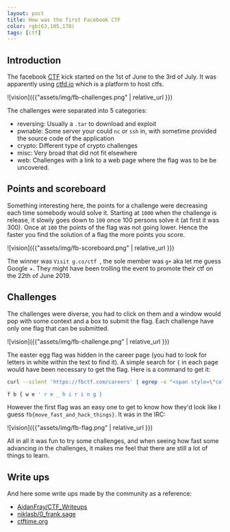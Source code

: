 ```yaml
---
layout: post
title: How was the first Facebook CTF
color: rgb(63,105,170)
tags: [ctf]
---
```


## Introduction
The facebook [CTF](https://fbctf.com/) kick started on the 1st of June to the 3rd of July. It was apparently using [ctfd.io](https://ctfd.io/)
which is a platform to host ctfs.

![vision]({{"assets/img/fb-challenges.png" | relative_url }})

The challenges were separated into 5 categories:

 - reversing: Usually a `.tar` to download and exploit
 - pwnable: Some server your could `nc` or `ssh` in, with sometime provided the source code of the application
 - crypto: Different type of crypto challenges
 - misc: Very broad that did not fit elsewhere
 - web: Challenges with a link to a web page where the flag was to be be uncovered.
 
## Points and scoreboard
 
Something interesting here, the points for a challenge were decreasing each time somebody would solve it. 
Starting at `1000` when the challenge is release, it slowly goes down to `100` once 100 persons solve it (at first it was 300).
Once at `100` the points of the flag was not going lower. Hence the faster you find the solution of a flag the more points you score.

![vision]({{"assets/img/fb-scoreboard.png" | relative_url }})
 
The winner was `Visit g.co/ctf `, the sole member was `g+` aka let me guess Google +. 
They might have been trolling the event to promote their ctf on the 22th of June 2019.

## Challenges

The challenges were diverse, you had to click on them and a window would pop with some context and a box to submit the flag.
Each challenge have only one flag that can be submitted.

![vision]({{"assets/img/fb-challenge.png" | relative_url }})

The easter egg flag was hidden in the career page (you had to look for letters in white within the text to find it).
A simple search for `{` in each page would have been necessary to get the flag. Here is a command to get it:

```bash
curl --silent 'https://fbctf.com/careers' | egrep -o "<span style=\"color:white\">.{1}" | sed "s/<span style=\"color:white\">//g" | tr '\n' ' '

f b { w e ' r e _ h i r i n g }
```

However the first flag was an easy one to get to know how they'd look like I guess `fb{move_fast_and_hack_things}`. 
It was in the IRC:

![vision]({{"assets/img/fb-flag.png" | relative_url }}) 

All in all it was fun to try some challenges, and when seeing how fast some advancing in the challenges, 
it makes me feel that there are still a lot of things to learn.


## Write ups

And here some write ups made by the community as a reference:

- [AidanFray/CTF_Writeups](https://github.com/AidanFray/CTF_Writeups)
- [niklasb/0_frank.sage](https://gist.github.com/sylhare/c77c5620e6934b03fd67405b9c774fb8)
- [ctftime.org](https://ctftime.org/event/781/tasks/)
